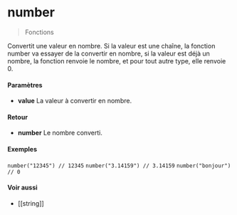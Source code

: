 # number
> Fonctions

Convertit une valeur en nombre. Si la valeur est une chaîne, la fonction number va essayer de la convertir en nombre, si la valeur est déjà un nombre, la fonction renvoie le nombre, et pour tout autre type, elle renvoie 0.

#### Paramètres

- **value** La valeur à convertir en nombre.

#### Retour

- **number** Le nombre converti.

#### Exemples

`number("12345") // 12345`
`number("3.14159") // 3.14159`
`number("bonjour") // 0`

#### Voir aussi

- [[string]]